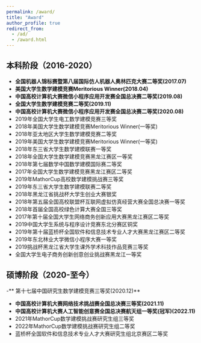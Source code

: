 ```yaml
---
permalink: /award/
title: "Award"
author_profile: true
redirect_from: 
  - /ad/
  - /award.html
---
```


## 本科阶段（2016-2020）
- **全国机器人锦标赛暨第八届国际仿人机器人奥林匹克大赛二等奖(2017.07)**
- **美国大学生数学建模竞赛Meritorious Winner(2018.04)**
- **中国高校计算机大赛微信小程序应用开发赛全国总决赛二等奖(2019.08)**
- **全国大学生数学建模竞赛二等奖(2019.11)**
- **中国高校计算机大赛微信小程序应用开发赛全国总决赛二等奖(2020.08)**
- 2019年全国大学生电工数学建模竞赛三等奖
- 2018年美国大学生数学建模竞赛Meritorious  Winner(一等奖)
- 2018年亚太地区大学生数学建模竞赛二等奖
- 2019年美国大学生数学建模竞赛Meritorious  Winner(一等奖)
- 2018年东三省大学生数学建模联赛一等奖
- 2018年全国大学生数学建模竞赛黑龙江赛区一等奖
- 2018年第七届数学中国数学建模国际赛二等奖
- 2017年全国大学生数学建模竞赛黑龙江赛区二等奖
- 2019年MathorCup高校数学建模挑战赛三等奖
- 2019年东三省大学生数学建模联赛二等奖     
- 2018年黑龙江省挑战杯大学生创业大赛银奖
- 2018年第五届全国高校联盟杯互联网虚拟仿真经营大赛全国总决赛一等奖
- 2018年首届全国高校绿色计算大赛全国三等奖
- 2017年第十届全国大学生网络商务创新应用大赛黑龙江赛区二等奖
- 2019中国大学生系统与程序设计竞赛东北分赛区铜奖
- 2019年第十届蓝桥杯全国软件和信息技术专业人才大赛黑龙江赛区二等奖
- 2019年东北林业大学微信小程序大赛一等奖
- 2019挑战杯黑龙江省大学生课外学术科技作品竞赛三等奖
- 全国大学生电子商务创新创意创业挑战赛黑龙江一等奖


## 硕博阶段（2020-至今）
-** 第十七届中国研究生数学建模竞赛三等奖(2020.12)**
- **中国高校计算机大赛网络技术挑战赛全国总决赛三等奖(2021.11)**
- **中国高校计算机大赛人工智能创意赛全国总决赛航天组一等奖(冠军)(2022.11)**
- 2021年MathorCup数学建模挑战赛研究生组三等奖
- 2022年MathorCup数学建模挑战赛研究生组二等奖
- 蓝桥杯全国软件和信息技术专业人才大赛研究生组北京赛区二等奖

